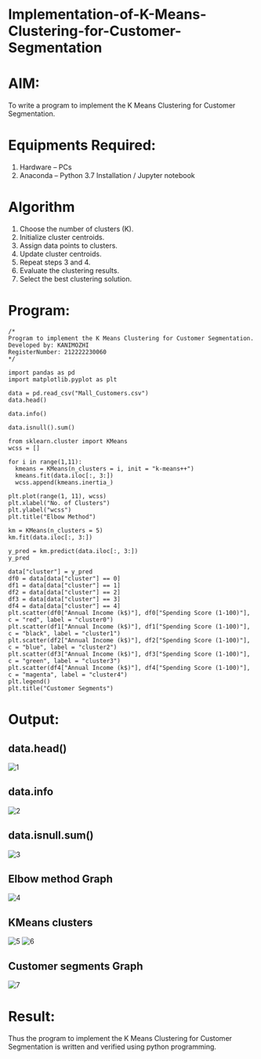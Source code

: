# Implementation-of-K-Means-Clustering-for-Customer-Segmentation

# AIM:
To write a program to implement the K Means Clustering for Customer Segmentation.

# Equipments Required:
1. Hardware – PCs
2. Anaconda – Python 3.7 Installation / Jupyter notebook

# Algorithm
1. Choose the number of clusters (K). 
2. Initialize cluster centroids. 
3. Assign data points to clusters. 
4. Update cluster centroids.
5. Repeat steps 3 and 4. 
6. Evaluate the clustering results. 
7. Select the best clustering solution.

# Program:
```
/*
Program to implement the K Means Clustering for Customer Segmentation.
Developed by: KANIMOZHI
RegisterNumber: 212222230060
*/

import pandas as pd
import matplotlib.pyplot as plt

data = pd.read_csv("Mall_Customers.csv")
data.head()

data.info()

data.isnull().sum()

from sklearn.cluster import KMeans
wcss = []

for i in range(1,11):
  kmeans = KMeans(n_clusters = i, init = "k-means++")
  kmeans.fit(data.iloc[:, 3:])
  wcss.append(kmeans.inertia_)
  
plt.plot(range(1, 11), wcss)
plt.xlabel("No. of Clusters")
plt.ylabel("wcss")
plt.title("Elbow Method")

km = KMeans(n_clusters = 5)
km.fit(data.iloc[:, 3:])

y_pred = km.predict(data.iloc[:, 3:])
y_pred

data["cluster"] = y_pred
df0 = data[data["cluster"] == 0]
df1 = data[data["cluster"] == 1]
df2 = data[data["cluster"] == 2]
df3 = data[data["cluster"] == 3]
df4 = data[data["cluster"] == 4]
plt.scatter(df0["Annual Income (k$)"], df0["Spending Score (1-100)"], c = "red", label = "cluster0")
plt.scatter(df1["Annual Income (k$)"], df1["Spending Score (1-100)"], c = "black", label = "cluster1")
plt.scatter(df2["Annual Income (k$)"], df2["Spending Score (1-100)"], c = "blue", label = "cluster2")
plt.scatter(df3["Annual Income (k$)"], df3["Spending Score (1-100)"], c = "green", label = "cluster3")
plt.scatter(df4["Annual Income (k$)"], df4["Spending Score (1-100)"], c = "magenta", label = "cluster4")
plt.legend()
plt.title("Customer Segments")

```

# Output:
## data.head()
![1](https://github.com/kanimozhipannerselvam/Implementation-of-K-Means-Clustering-for-Customer-Segmentation/assets/119476060/da2ccdd8-65b1-49c3-bc80-38502cc6e330)

## data.info
![2](https://github.com/kanimozhipannerselvam/Implementation-of-K-Means-Clustering-for-Customer-Segmentation/assets/119476060/ee0623e9-ce71-45b7-b35a-2bdcf3959e8b)

## data.isnull.sum()
![3](https://github.com/kanimozhipannerselvam/Implementation-of-K-Means-Clustering-for-Customer-Segmentation/assets/119476060/f8fc5e23-6311-4527-a23c-6da75eed872a)

## Elbow method Graph
![4](https://github.com/kanimozhipannerselvam/Implementation-of-K-Means-Clustering-for-Customer-Segmentation/assets/119476060/bcd388e8-664e-463c-bdc8-ce641a799cd5)

## KMeans clusters
![5](https://github.com/kanimozhipannerselvam/Implementation-of-K-Means-Clustering-for-Customer-Segmentation/assets/119476060/394e7408-4ac4-4d5d-8fc8-60f0ca4c4833)
![6](https://github.com/kanimozhipannerselvam/Implementation-of-K-Means-Clustering-for-Customer-Segmentation/assets/119476060/f1a7a8e9-a5aa-4dd7-8ff2-5e4d7e0384ba)

## Customer segments Graph
![7](https://github.com/kanimozhipannerselvam/Implementation-of-K-Means-Clustering-for-Customer-Segmentation/assets/119476060/b80e2ee7-d3c6-4ffb-85a2-749ffe64b4c0)


# Result:
Thus the program to implement the K Means Clustering for Customer Segmentation is written and verified using python programming.
